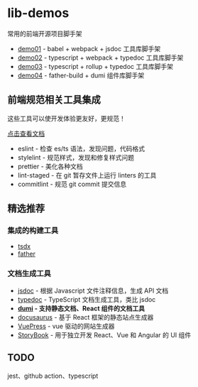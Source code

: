 # lib-demos

常用的前端开源项目脚手架

- [demo01](./demo01) - babel + webpack + jsdoc 工具库脚手架
- [demo02](./demo02) - typescript + webpack + typedoc 工具库脚手架
- [demo03](./demo03) - typescript + rollup + typedoc 工具库脚手架
- [demo04](./demo04) - father-build + dumi 组件库脚手架

## 前端规范相关工具集成

这些工具可以使开发体验更友好，更规范！

[点击查看文档](./test-standard)

- eslint - 检查 es/ts 语法，发现问题，代码格式
- stylelint - 规范样式，发现和修复样式问题
- prettier - 美化各种文档
- lint-staged - 在 git 暂存文件上运行 linters 的工具
- commitlint - 规范 git commit 提交信息

## 精选推荐

### 集成的构建工具

- [tsdx](https://github.com/formium/tsdx)
- [father](https://github.com/umijs/father)

### 文档生成工具

- [jsdoc](https://jsdoc.app/) - 根据 Javascript 文件注释信息，生成 API 文档
- [typedoc](http://typedoc.org/) - TypeScript 文档生成工具，类比 jsdoc
- **[dumi](https://d.umijs.org/zh-CN) - 支持静态文档、React 组件的文档工具**
- [docusaurus](https://www.docusaurus.cn/) - 基于 React 框架的静态站点生成器
- [VuePress](https://vuepress.vuejs.org/zh/) - vue 驱动的网站生成器
- [StoryBook](https://storybook.js.org/) - 用于独立开发 React、Vue 和 Angular 的 UI 组件

## TODO

jest、github action、typescript
